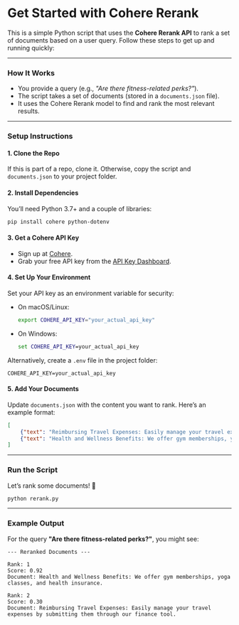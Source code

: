 # Get Started with Cohere Rerank

This is a simple Python script that uses the **Cohere Rerank API** to rank a set of documents based on a user query. Follow these steps to get up and running quickly:

---

### **How It Works**
- You provide a query (e.g., *"Are there fitness-related perks?"*).
- The script takes a set of documents (stored in a `documents.json` file).
- It uses the Cohere Rerank model to find and rank the most relevant results.

---

### **Setup Instructions**

#### **1. Clone the Repo**
If this is part of a repo, clone it. Otherwise, copy the script and `documents.json` to your project folder.

#### **2. Install Dependencies**
You’ll need Python 3.7+ and a couple of libraries:
```bash
pip install cohere python-dotenv
```

#### **3. Get a Cohere API Key**
- Sign up at [Cohere](https://cohere.com/).
- Grab your free API key from the [API Key Dashboard](https://dashboard.cohere.com/api-keys).

#### **4. Set Up Your Environment**
Set your API key as an environment variable for security:
- On macOS/Linux:
  ```bash
  export COHERE_API_KEY="your_actual_api_key"
  ```
- On Windows:
  ```cmd
  set COHERE_API_KEY=your_actual_api_key
  ```

Alternatively, create a `.env` file in the project folder:
```
COHERE_API_KEY=your_actual_api_key
```

#### **5. Add Your Documents**
Update `documents.json` with the content you want to rank. Here’s an example format:
```json
[
    {"text": "Reimbursing Travel Expenses: Easily manage your travel expenses by submitting them through our finance tool."},
    {"text": "Health and Wellness Benefits: We offer gym memberships, yoga classes, and health insurance."}
]
```

---

### **Run the Script**
Let’s rank some documents! 🚀
```bash
python rerank.py
```

---

### **Example Output**
For the query **"Are there fitness-related perks?"**, you might see:
```
--- Reranked Documents ---

Rank: 1
Score: 0.92
Document: Health and Wellness Benefits: We offer gym memberships, yoga classes, and health insurance.

Rank: 2
Score: 0.30
Document: Reimbursing Travel Expenses: Easily manage your travel expenses by submitting them through our finance tool.
```